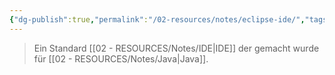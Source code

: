 ```yaml
---
{"dg-publish":true,"permalink":"/02-resources/notes/eclipse-ide/","tags":["tools","LF08"],"noteIcon":"","updated":"2024-06-21T14:01:57.000+02:00"}
---
```


> Ein Standard [[02 - RESOURCES/Notes/IDE\|IDE]] der gemacht wurde für [[02 - RESOURCES/Notes/Java\|Java]].